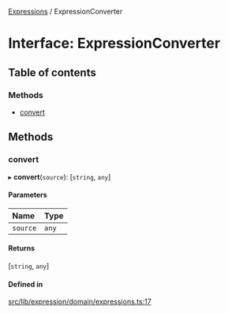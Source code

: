 [Expressions](../README.md) / ExpressionConverter

# Interface: ExpressionConverter

## Table of contents

### Methods

- [convert](ExpressionConverter.md#convert)

## Methods

### convert

▸ **convert**(`source`): [`string`, `any`]

#### Parameters

| Name | Type |
| :------ | :------ |
| `source` | `any` |

#### Returns

[`string`, `any`]

#### Defined in

[src/lib/expression/domain/expressions.ts:17](https://github.com/data7expressions/3xpr/blob/5fc3d8db7a2e8309d2b0b1b76da6ac60e8497d49/src/lib/expression/domain/expressions.ts#L17)
